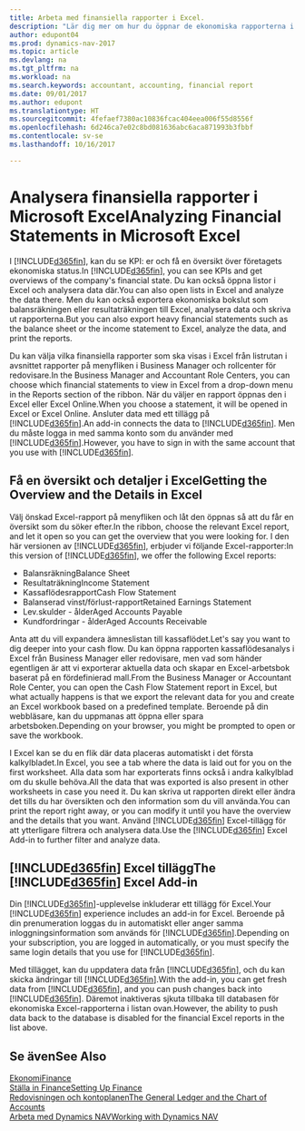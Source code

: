 ```yaml
---
title: Arbeta med finansiella rapporter i Excel.
description: "Lär dig mer om hur du öppnar de ekonomiska rapporterna i Microsoft Excel från Dynamics NAV för bättre analyser."
author: edupont04
ms.prod: dynamics-nav-2017
ms.topic: article
ms.devlang: na
ms.tgt_pltfrm: na
ms.workload: na
ms.search.keywords: accountant, accounting, financial report
ms.date: 09/01/2017
ms.author: edupont
ms.translationtype: HT
ms.sourcegitcommit: 4fefaef7380ac10836fcac404eea006f55d8556f
ms.openlocfilehash: 6d246ca7e02c8bd081636abc6aca871993b3fbbf
ms.contentlocale: sv-se
ms.lasthandoff: 10/16/2017

---
```

# <a name="analyzing-financial-statements-in-microsoft-excel"></a><span data-ttu-id="1ce79-103">Analysera finansiella rapporter i Microsoft Excel</span><span class="sxs-lookup"><span data-stu-id="1ce79-103">Analyzing Financial Statements in Microsoft Excel</span></span>
<span data-ttu-id="1ce79-104">I [!INCLUDE[d365fin](includes/d365fin_md.md)], kan du se KPI: er och få en översikt över företagets ekonomiska status.</span><span class="sxs-lookup"><span data-stu-id="1ce79-104">In [!INCLUDE[d365fin](includes/d365fin_md.md)], you can see KPIs and get overviews of the company's financial state.</span></span> <span data-ttu-id="1ce79-105">Du kan också öppna listor i Excel och analysera data där.</span><span class="sxs-lookup"><span data-stu-id="1ce79-105">You can also open lists in Excel and analyze the data there.</span></span> <span data-ttu-id="1ce79-106">Men du kan också exportera ekonomiska bokslut som balansräkningen eller resultaträkningen till Excel, analysera data och skriva ut rapporterna.</span><span class="sxs-lookup"><span data-stu-id="1ce79-106">But you can also export heavy financial statements such as the balance sheet or the income statement to Excel, analyze the data, and print the reports.</span></span>  

<span data-ttu-id="1ce79-107">Du kan välja vilka finansiella rapporter som ska visas i Excel från listrutan i avsnittet rapporter på menyfliken i Business Manager och rollcenter för redovisare.</span><span class="sxs-lookup"><span data-stu-id="1ce79-107">In the Business Manager and Accountant Role Centers, you can choose which financial statements to view in Excel from a drop-down menu in the Reports section of the ribbon.</span></span> <span data-ttu-id="1ce79-108">När du väljer en rapport öppnas den i Excel eller Excel Online.</span><span class="sxs-lookup"><span data-stu-id="1ce79-108">When you choose a statement, it will be opened in Excel or Excel Online.</span></span> <span data-ttu-id="1ce79-109">Ansluter data med ett tillägg på [!INCLUDE[d365fin](includes/d365fin_md.md)].</span><span class="sxs-lookup"><span data-stu-id="1ce79-109">An add-in connects the data to [!INCLUDE[d365fin](includes/d365fin_md.md)].</span></span> <span data-ttu-id="1ce79-110">Men du måste logga in med samma konto som du använder med [!INCLUDE[d365fin](includes/d365fin_md.md)].</span><span class="sxs-lookup"><span data-stu-id="1ce79-110">However, you have to sign in with the same account that you use with [!INCLUDE[d365fin](includes/d365fin_md.md)].</span></span>  

## <a name="getting-the-overview-and-the-details-in-excel"></a><span data-ttu-id="1ce79-111">Få en översikt och detaljer i Excel</span><span class="sxs-lookup"><span data-stu-id="1ce79-111">Getting the Overview and the Details in Excel</span></span>
<span data-ttu-id="1ce79-112">Välj önskad Excel-rapport på menyfliken och låt den öppnas så att du får en översikt som du söker efter.</span><span class="sxs-lookup"><span data-stu-id="1ce79-112">In the ribbon, choose the relevant Excel report, and let it open so you can get the overview that you were looking for.</span></span> <span data-ttu-id="1ce79-113">I den här versionen av [!INCLUDE[d365fin](includes/d365fin_md.md)], erbjuder vi följande Excel-rapporter:</span><span class="sxs-lookup"><span data-stu-id="1ce79-113">In this version of [!INCLUDE[d365fin](includes/d365fin_md.md)], we offer the following Excel reports:</span></span>

- <span data-ttu-id="1ce79-114">Balansräkning</span><span class="sxs-lookup"><span data-stu-id="1ce79-114">Balance Sheet</span></span>  
- <span data-ttu-id="1ce79-115">Resultaträkning</span><span class="sxs-lookup"><span data-stu-id="1ce79-115">Income Statement</span></span>  
- <span data-ttu-id="1ce79-116">Kassaflödesrapport</span><span class="sxs-lookup"><span data-stu-id="1ce79-116">Cash Flow Statement</span></span>  
- <span data-ttu-id="1ce79-117">Balanserad vinst/förlust-rapport</span><span class="sxs-lookup"><span data-stu-id="1ce79-117">Retained Earnings Statement</span></span>  
- <span data-ttu-id="1ce79-118">Lev.skulder - ålder</span><span class="sxs-lookup"><span data-stu-id="1ce79-118">Aged Accounts Payable</span></span>  
- <span data-ttu-id="1ce79-119">Kundfordringar - ålder</span><span class="sxs-lookup"><span data-stu-id="1ce79-119">Aged Accounts Receivable</span></span>  

<span data-ttu-id="1ce79-120">Anta att du vill expandera ämneslistan till kassaflödet.</span><span class="sxs-lookup"><span data-stu-id="1ce79-120">Let's say you want to dig deeper into your cash flow.</span></span> <span data-ttu-id="1ce79-121">Du kan öppna rapporten kassaflödesanalys i Excel från Business Manager eller redovisare, men vad som händer egentligen är att vi exporterar aktuella data och skapar en Excel-arbetsbok baserat på en fördefinierad mall.</span><span class="sxs-lookup"><span data-stu-id="1ce79-121">From the Business Manager or Accountant Role Center, you can open the Cash Flow Statement report in Excel, but what actually happens is that we export the relevant data for you and create an Excel workbook based on a predefined template.</span></span> <span data-ttu-id="1ce79-122">Beroende på din webbläsare, kan du uppmanas att öppna eller spara arbetsboken.</span><span class="sxs-lookup"><span data-stu-id="1ce79-122">Depending on your browser, you might be prompted to open or save the workbook.</span></span>  

<span data-ttu-id="1ce79-123">I Excel kan se du en flik där data placeras automatiskt i det första kalkylbladet.</span><span class="sxs-lookup"><span data-stu-id="1ce79-123">In Excel, you see a tab where the data is laid out for you on the first worksheet.</span></span> <span data-ttu-id="1ce79-124">Alla data som har exporterats finns också i andra kalkylblad om du skulle behöva.</span><span class="sxs-lookup"><span data-stu-id="1ce79-124">All the data that was exported is also present in other worksheets in case you need it.</span></span> <span data-ttu-id="1ce79-125">Du kan skriva ut rapporten direkt eller ändra det tills du har översikten och den information som du vill använda.</span><span class="sxs-lookup"><span data-stu-id="1ce79-125">You can print the report right away, or you can modify it until you have the overview and the details that you want.</span></span> <span data-ttu-id="1ce79-126">Använd [!INCLUDE[d365fin](includes/d365fin_md.md)] Excel-tillägg för att ytterligare filtrera och analysera data.</span><span class="sxs-lookup"><span data-stu-id="1ce79-126">Use the [!INCLUDE[d365fin](includes/d365fin_md.md)] Excel Add-in to further filter and analyze data.</span></span>  

## <a name="the-included365finincludesd365finmdmd-excel-add-in"></a><span data-ttu-id="1ce79-127">[!INCLUDE[d365fin](includes/d365fin_md.md)] Excel tillägg</span><span class="sxs-lookup"><span data-stu-id="1ce79-127">The [!INCLUDE[d365fin](includes/d365fin_md.md)] Excel Add-in</span></span>
<span data-ttu-id="1ce79-128">Din [!INCLUDE[d365fin](includes/d365fin_md.md)]-upplevelse inkluderar ett tillägg för Excel.</span><span class="sxs-lookup"><span data-stu-id="1ce79-128">Your [!INCLUDE[d365fin](includes/d365fin_md.md)] experience includes an add-in for Excel.</span></span> <span data-ttu-id="1ce79-129">Beroende på din prenumeration loggas du in automatiskt eller anger samma inloggningsinformation som används för [!INCLUDE[d365fin](includes/d365fin_md.md)].</span><span class="sxs-lookup"><span data-stu-id="1ce79-129">Depending on your subscription, you are logged in automatically, or you must specify the same login details that you use for [!INCLUDE[d365fin](includes/d365fin_md.md)].</span></span>  

<span data-ttu-id="1ce79-130">Med tillägget, kan du uppdatera data från [!INCLUDE[d365fin](includes/d365fin_md.md)], och du kan skicka ändringar till [!INCLUDE[d365fin](includes/d365fin_md.md)].</span><span class="sxs-lookup"><span data-stu-id="1ce79-130">With the add-in, you can get fresh data from [!INCLUDE[d365fin](includes/d365fin_md.md)], and you can push changes back into [!INCLUDE[d365fin](includes/d365fin_md.md)].</span></span> <span data-ttu-id="1ce79-131">Däremot inaktiveras sjkuta tillbaka till databasen för ekonomiska Excel-rapporterna i listan ovan.</span><span class="sxs-lookup"><span data-stu-id="1ce79-131">However, the ability to push data back to the database is disabled for the financial Excel reports in the list above.</span></span>  

## <a name="see-also"></a><span data-ttu-id="1ce79-132">Se även</span><span class="sxs-lookup"><span data-stu-id="1ce79-132">See Also</span></span>
[<span data-ttu-id="1ce79-133">Ekonomi</span><span class="sxs-lookup"><span data-stu-id="1ce79-133">Finance</span></span>](finance.md)  
[<span data-ttu-id="1ce79-134">Ställa in Finance</span><span class="sxs-lookup"><span data-stu-id="1ce79-134">Setting Up Finance</span></span>](finance-setup-finance.md)  
[<span data-ttu-id="1ce79-135">Redovisningen och kontoplanen</span><span class="sxs-lookup"><span data-stu-id="1ce79-135">The General Ledger and the Chart of Accounts</span></span>](finance-general-ledger.md)  
[<span data-ttu-id="1ce79-136">Arbeta med Dynamics NAV</span><span class="sxs-lookup"><span data-stu-id="1ce79-136">Working with Dynamics NAV</span></span>](ui-work-product.md)  

